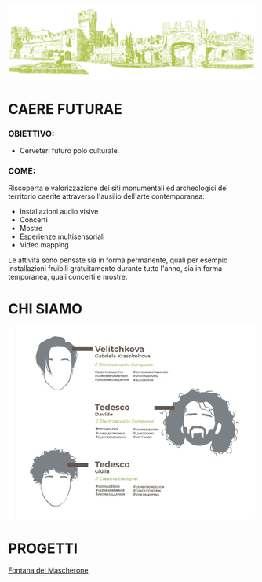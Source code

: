 <img src="https://github.com/Velitch/Caere_Futurae/blob/master/Immagini/Illustrazione_piazza_s_maria_maggiore.jpg">

# CAERE FUTURAE 

### OBIETTIVO: 

- Cerveteri futuro polo culturale.

### COME:

Riscoperta e valorizzazione dei siti monumentali ed archeologici del territorio caerite attraverso l'ausilio dell'arte contemporanea:

- Installazioni audio visive
- Concerti
- Mostre
- Esperienze multisensoriali
- Video mapping

Le attivitá sono pensate sia in forma permanente, quali per esempio installazioni fruibili gratuitamente durante tutto l'anno, sia in forma temporanea, quali concerti e mostre.

# CHI SIAMO

<img src="https://github.com/Velitch/Caere_Futurae/blob/master/Immagini/chi_siamo.jpg">

# PROGETTI

[Fontana del Mascherone](https://github.com/Velitch/Caere_Futurae/tree/master/Fontana%20del%20Mascherone)
